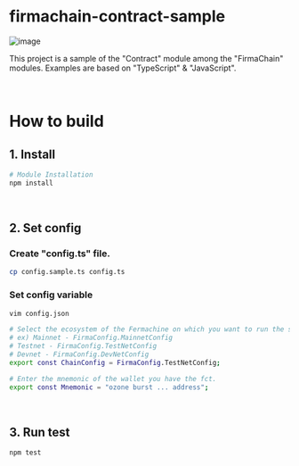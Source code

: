 # firmachain-contract-sample

![image](https://user-images.githubusercontent.com/93503020/204201541-74318d20-55ee-472b-8f7f-871d442734de.png)

This project is a sample of the "Contract" module among the "FirmaChain" modules.
Examples are based on "TypeScript" & "JavaScript".

</br>

# How to build
## 1. Install
```bash
# Module Installation
npm install
```

</br>

## 2. Set config
### Create "config.ts" file.
```bash
cp config.sample.ts config.ts
```

### Set config variable
```bash
vim config.json

# Select the ecosystem of the Fermachine on which you want to run the sample.
# ex) Mainnet - FirmaConfig.MainnetConfig
# Testnet - FirmaConfig.TestNetConfig
# Devnet - FirmaConfig.DevNetConfig
export const ChainConfig = FirmaConfig.TestNetConfig;

# Enter the mnemonic of the wallet you have the fct.
export const Mnemonic = "ozone burst ... address";
```

</br>

## 3. Run test
```
npm test
```
